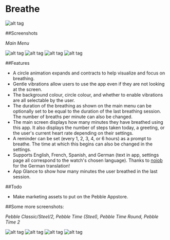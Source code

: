 # Breathe

![alt tag](https://github.com/cheeseisdisgusting/exhale/blob/master/screenshots/Emery_Marketing.png)

##Screenshots

*Main Menu*

![alt tag](https://github.com/cheeseisdisgusting/exhale/blob/master/screenshots/main_menu_basalt.png)
![alt tag](https://github.com/cheeseisdisgusting/exhale/blob/master/screenshots/main_menu_basalt_blue.png)
![alt tag](https://github.com/cheeseisdisgusting/exhale/blob/master/screenshots/main_menu_basalt_pink.png)
![alt tag](https://github.com/cheeseisdisgusting/exhale/blob/master/screenshots/index_basalt_green.png)

##Features
- A circle animation expands and contracts to help visualize and focus on breathing.
- Gentle vibrations allow users to use the app even if they are not looking at the screen.
- The background colour, circle colour, and whether to enable vibrations are all selectable by the user.
- The duration of the breathing as shown on the main menu can be optionally set to be equal to the duration of the last breathing session. The number of breaths per minute can also be changed.
- The main screen displays how many minutes they have breathed using this app. It also displays the number of steps taken today, a greeting, or the user's current heart rate depending on their settings.
- A reminder can be set (every 1, 2, 3, 4, or 6 hours) as a prompt to breathe. The time at which this begins can also be changed in the settings.
- Supports English, French, Spanish, and German (text in app, settings page all correspond to the watch's chosen language). Thanks to [noiob](https://github.com/noiob) for the German translation!
- App Glance to show how many minutes the user breathed in the last session.

##Todo
- Make marketing assets to put on the Pebble Appstore.

##Some more screenshots:

*Pebble Classic/Steel/2, Pebble Time (Steel), Pebble Time Round, Pebble Time 2*

![alt tag](https://github.com/cheeseisdisgusting/exhale/blob/master/screenshots/aplite_final.gif)
![alt tag](https://github.com/cheeseisdisgusting/exhale/blob/master/screenshots/basalt_final.gif)
![alt tag](https://github.com/cheeseisdisgusting/exhale/blob/master/screenshots/chalk_final.gif)
![alt tag](https://github.com/cheeseisdisgusting/exhale/blob/master/screenshots/emery_final.gif)
